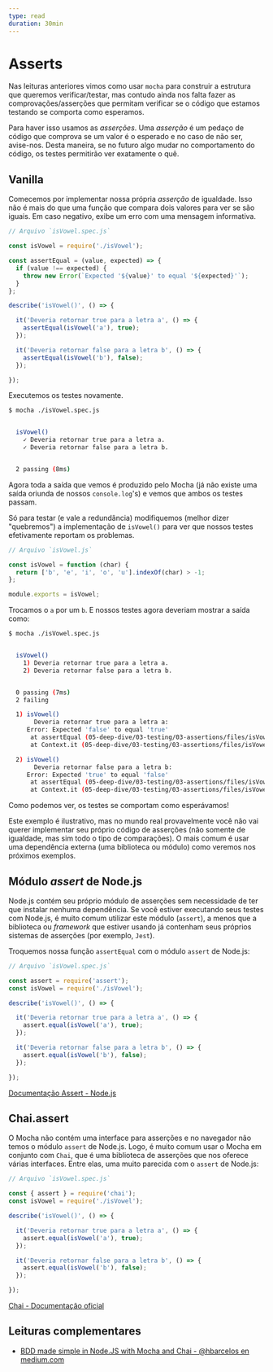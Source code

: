 ```yaml
---
type: read
duration: 30min
---
```


# Asserts

Nas leituras anteriores vimos como usar `mocha` para construir a estrutura que
queremos verificar/testar, mas contudo ainda nos falta fazer as
comprovações/asserções que permitam verificar se o código que estamos testando
se comporta como esperamos.

Para haver isso usamos as _asserções_. Uma _asserção_ é um pedaço de código que
comprova se um valor é o esperado e no caso de não ser, avise-nos. Desta
maneira, se no futuro algo mudar no comportamento do código, os testes
permitirão ver exatamente o quê.

## Vanilla

Comecemos por implementar nossa própria _asserção_ de igualdade. Isso não é mais
do que uma função que compara dois valores para ver se são iguais. Em caso
negativo, exibe um erro com uma mensagem informativa.

```js
// Arquivo `isVowel.spec.js`

const isVowel = require('./isVowel');

const assertEqual = (value, expected) => {
  if (value !== expected) {
    throw new Error(`Expected '${value}' to equal '${expected}'`);
  }
};

describe('isVowel()', () => {

  it('Deveria retornar true para a letra a', () => {
    assertEqual(isVowel('a'), true);
  });

  it('Deveria retornar false para a letra b', () => {
    assertEqual(isVowel('b'), false);
  });

});
```

Executemos os testes novamente.

```sh
$ mocha ./isVowel.spec.js


  isVowel()
    ✓ Deveria retornar true para a letra a.
    ✓ Deveria retornar false para a letra b.


  2 passing (8ms)

```

Agora toda a saída que vemos é produzido pelo Mocha (já não existe uma saída
oriunda de nossos `console.log`'s) e vemos que ambos os testes passam.

Só para testar (e vale a redundância) modifiquemos (melhor dizer "quebremos") a
implementação de `isVowel()` para ver que nossos testes efetivamente reportam os
problemas.

```js
// Arquivo `isVowel.js`

const isVowel = function (char) {
  return ['b', 'e', 'i', 'o', 'u'].indexOf(char) > -1;
};

module.exports = isVowel;
```

Trocamos o `a` por um `b`. E nossos testes agora deveriam mostrar a saída como:

```sh
$ mocha ./isVowel.spec.js


  isVowel()
    1) Deveria retornar true para a letra a.
    2) Deveria retornar false para a letra b.


  0 passing (7ms)
  2 failing

  1) isVowel()
       Deveria retornar true para a letra a:
     Error: Expected 'false' to equal 'true'
      at assertEqual (05-deep-dive/03-testing/03-assertions/files/isVowel-vanilla-assert.spec.js:7:11)
      at Context.it (05-deep-dive/03-testing/03-assertions/files/isVowel-vanilla-assert.spec.js:14:5)

  2) isVowel()
       Deveria retornar false para a letra b:
     Error: Expected 'true' to equal 'false'
      at assertEqual (05-deep-dive/03-testing/03-assertions/files/isVowel-vanilla-assert.spec.js:7:11)
      at Context.it (05-deep-dive/03-testing/03-assertions/files/isVowel-vanilla-assert.spec.js:18:5)

```

Como podemos ver, os testes se comportam como esperávamos!

Este exemplo é ilustrativo, mas no mundo real provavelmente você não vai querer
implementar seu próprio código de asserções (não somente de igualdade, mas sim
todo o tipo de comparações). O mais comum é usar uma dependência externa (uma
biblioteca ou módulo) como veremos nos próximos exemplos.

## Módulo _assert_ de Node.js

Node.js contém seu próprio módulo de asserções sem necessidade de ter que
instalar nenhuma dependência. Se você estiver executando seus testes com
Node.js, é muito comum utilizar este módulo (`assert`), a menos que a biblioteca
ou _framework_ que estiver usando já contenham seus próprios sistemas de
asserções (por exemplo, `Jest`).

Troquemos nossa função `assertEqual` com o módulo `assert` de Node.js:

```js
// Arquivo `isVowel.spec.js`

const assert = require('assert');
const isVowel = require('./isVowel');

describe('isVowel()', () => {

  it('Deveria retornar true para a letra a', () => {
    assert.equal(isVowel('a'), true);
  });

  it('Deveria retornar false para a letra b', () => {
    assert.equal(isVowel('b'), false);
  });

});
```

[Documentação Assert - Node.js](https://nodejs.org/api/assert.html)

## Chai.assert

O Mocha não contém uma interface para asserções e no navegador não temos o
módulo `assert` de Node.js. Logo, é muito comum usar o Mocha em conjunto com
`Chai`, que é uma biblioteca de asserções que nos oferece várias interfaces.
Entre elas, uma muito parecida com o `assert` de Node.js:

```js
// Arquivo `isVowel.spec.js`

const { assert } = require('chai');
const isVowel = require('./isVowel');

describe('isVowel()', () => {

  it('Deveria retornar true para a letra a', () => {
    assert.equal(isVowel('a'), true);
  });

  it('Deveria retornar false para a letra b', () => {
    assert.equal(isVowel('b'), false);
  });

});
```

[Chai - Documentação oficial](http://chaijs.com/)

## Leituras complementares

* [BDD made simple in Node.JS with Mocha and Chai - @hbarcelos en
  medium.com](https://medium.com/@hbarcelos/bdd-made-simple-in-node-js-with-mocha-and-chai-3a3ce44ecce2)

